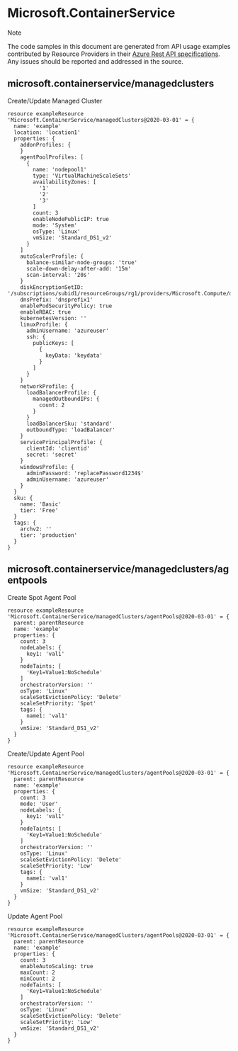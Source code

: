 # Microsoft.ContainerService
  
> [!NOTE]
> The code samples in this document are generated from API usage examples contributed by Resource Providers in their [Azure Rest API specifications](https://github.com/Azure/azure-rest-api-specs). Any issues should be reported and addressed in the source.


## microsoft.containerservice/managedclusters

Create/Update Managed Cluster
```bicep
resource exampleResource 'Microsoft.ContainerService/managedClusters@2020-03-01' = {
  name: 'example'
  location: 'location1'
  properties: {
    addonProfiles: {
    }
    agentPoolProfiles: [
      {
        name: 'nodepool1'
        type: 'VirtualMachineScaleSets'
        availabilityZones: [
          '1'
          '2'
          '3'
        ]
        count: 3
        enableNodePublicIP: true
        mode: 'System'
        osType: 'Linux'
        vmSize: 'Standard_DS1_v2'
      }
    ]
    autoScalerProfile: {
      balance-similar-node-groups: 'true'
      scale-down-delay-after-add: '15m'
      scan-interval: '20s'
    }
    diskEncryptionSetID: '/subscriptions/subid1/resourceGroups/rg1/providers/Microsoft.Compute/diskEncryptionSets/des'
    dnsPrefix: 'dnsprefix1'
    enablePodSecurityPolicy: true
    enableRBAC: true
    kubernetesVersion: ''
    linuxProfile: {
      adminUsername: 'azureuser'
      ssh: {
        publicKeys: [
          {
            keyData: 'keydata'
          }
        ]
      }
    }
    networkProfile: {
      loadBalancerProfile: {
        managedOutboundIPs: {
          count: 2
        }
      }
      loadBalancerSku: 'standard'
      outboundType: 'loadBalancer'
    }
    servicePrincipalProfile: {
      clientId: 'clientid'
      secret: 'secret'
    }
    windowsProfile: {
      adminPassword: 'replacePassword1234$'
      adminUsername: 'azureuser'
    }
  }
  sku: {
    name: 'Basic'
    tier: 'Free'
  }
  tags: {
    archv2: ''
    tier: 'production'
  }
}
```

## microsoft.containerservice/managedclusters/agentpools

Create Spot Agent Pool
```bicep
resource exampleResource 'Microsoft.ContainerService/managedClusters/agentPools@2020-03-01' = {
  parent: parentResource 
  name: 'example'
  properties: {
    count: 3
    nodeLabels: {
      key1: 'val1'
    }
    nodeTaints: [
      'Key1=Value1:NoSchedule'
    ]
    orchestratorVersion: ''
    osType: 'Linux'
    scaleSetEvictionPolicy: 'Delete'
    scaleSetPriority: 'Spot'
    tags: {
      name1: 'val1'
    }
    vmSize: 'Standard_DS1_v2'
  }
}
```

Create/Update Agent Pool
```bicep
resource exampleResource 'Microsoft.ContainerService/managedClusters/agentPools@2020-03-01' = {
  parent: parentResource 
  name: 'example'
  properties: {
    count: 3
    mode: 'User'
    nodeLabels: {
      key1: 'val1'
    }
    nodeTaints: [
      'Key1=Value1:NoSchedule'
    ]
    orchestratorVersion: ''
    osType: 'Linux'
    scaleSetEvictionPolicy: 'Delete'
    scaleSetPriority: 'Low'
    tags: {
      name1: 'val1'
    }
    vmSize: 'Standard_DS1_v2'
  }
}
```

Update Agent Pool
```bicep
resource exampleResource 'Microsoft.ContainerService/managedClusters/agentPools@2020-03-01' = {
  parent: parentResource 
  name: 'example'
  properties: {
    count: 3
    enableAutoScaling: true
    maxCount: 2
    minCount: 2
    nodeTaints: [
      'Key1=Value1:NoSchedule'
    ]
    orchestratorVersion: ''
    osType: 'Linux'
    scaleSetEvictionPolicy: 'Delete'
    scaleSetPriority: 'Low'
    vmSize: 'Standard_DS1_v2'
  }
}
```
